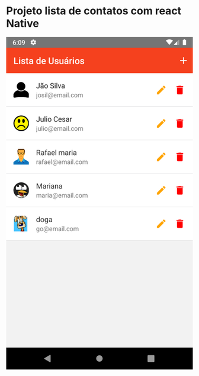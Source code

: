 # Projeto lista de contatos com react Native

![Alt text](react\mobile\rncrud\Screenshot_1618164577.png?raw=true "Title")